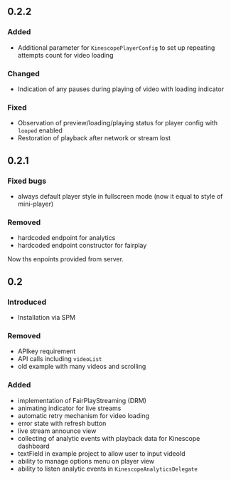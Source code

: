 ## 0.2.2

### Added

- Additional parameter for `KinescopePlayerConfig` to set up repeating attempts count for video loading

### Changed

- Indication of any pauses during playing of video with loading indicator

### Fixed

- Observation of preview/loading/playing status for player config with `looped` enabled
- Restoration of playback after network or stream lost

## 0.2.1

### Fixed bugs

- always default player style in fullscreen mode (now it equal to style of mini-player)

### Removed

- hardcoded endpoint for analytics
- hardcoded endpoint constructor for fairplay

Now ths enpoints provided from server.

## 0.2

### Introduced
- Installation via SPM

### Removed
- APIkey requirement
- API calls including `videoList`
- old example with many videos and scrolling

### Added
- implementation of FairPlayStreaming (DRM)
- animating indicator for live streams
- automatic retry mechanism for video loading
- error state with refresh button
- live stream announce view
- collecting of analytic events with playback data for Kinescope dashboard
- textField in example project to allow user to input videoId
- ability to manage options menu on player view
- ability to listen analytic events in `KinescopeAnalyticsDelegate`
